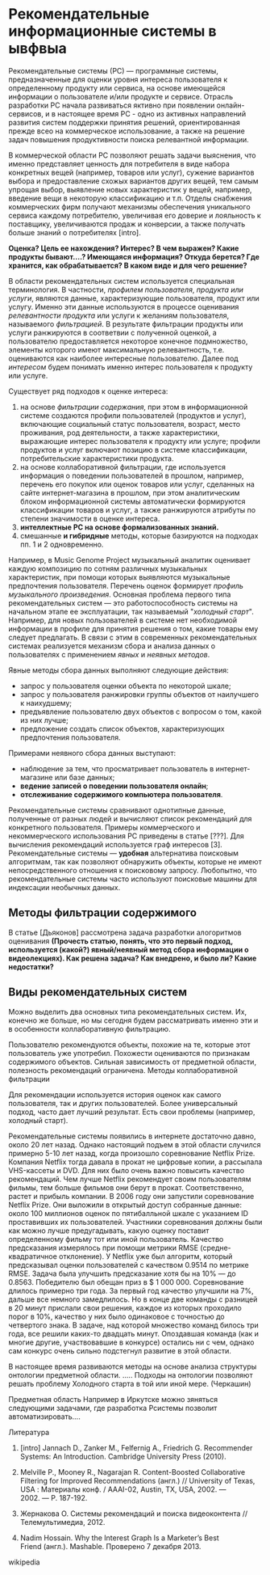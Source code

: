 
# Рекомендательные информационные системы в ывфвыа

Рекомендательные системы (РС) — программные системы, предназначенные для оценки уровня интереса пользователя к определенному продукту или сервиса, на основе имеющейся информации о пользователе и/или продукте и сервисе.  Отрасль разработки РС начала развиваться яктивно при появлении онлайн-сервисов, и в настоящее время РС - одно из активных направлений развития систем поддержки принятия решений, ориентированная прежде всео на коммерческое использование, а также на решение задач повышения продуктивности поиска релевантной информации.

В коммерческой области РС позволяют решать задачи выяснения, что именно представляет ценность для потребителя в виде набора конкретных вещей (например, товаров или услуг), сужение вариантов выбора и предоставление схожых вариантов других вещей, тем самым упрощая выбор, выявление новых характеристик у вещей, например, введение вещи в некоторую классификацию и т.п.  Отделы снабжения коммерческих фирм получают механизмы обеспечения уникального сервиса каждому потребителю, увеличивая его доверие и лояльность к поставщику, увеличиваются продаж и конверсии, а также получать больше знаний о потребителях [intro].



**Оценка? Цель ее нахождения?
Интерес? В чем выражен?
Какие продукты бывают….?
Имеющаяся информация? Откуда берется? Где хранится, как обрабатывается? В каком виде и для чего решение?**

В области рекомендательных систем используется специальная терминология.  В частности, *профилем пользователя*, *продукта или услуги*, являются данные, характеризующие пользователя, продукт или услугу.  Именно эти данные используются в процессе оценивания *релевантности продукта* или услуги к желаниям пользователя, называемого *фильтрацией*.  В результате фильтрации продукты или услуги ранжируются в соответвии с полученной оценкой, а пользователю предоставляется некоторое конечное подмножество, элементы которого имеют максимальную релевантность, т.е. оцениваются как наиболее интересные пользователю. Далее под *интересом* будем понимать именно интерес пользователя к продукту или услуге.

Существует ряд подходов к оценке интереса:

  1. на основе *фильтрации содержания*, при этом в информационной системе создаются профили пользователей (продуктов и услуг), включающие социальный статус пользователя, возраст, место проживания, род деятельности, а также характеристики, выражающие интерес пользователя к продукту или услуге; профили продуктов и услуг включают позицию в системе классификации, потребительские характеристики продукта.
  2. на основе коллаборативной фильтрации, где используется информация о поведении пользователей в прошлом, например, перечень его покупок или оценок товаров или услуг, сделанных на сайте интернет-магазина в прошлом, при этом аналитическим блоком информационной системы автоматически формируются классификации товаров и услуг, а также ранжируются атрибуты по степени значимости в оценке интереса.
  3. **интеллектные РС на основе формализованных знаний.**
  4. смешанные **и гибридные** методы, которые базируются на подходах пп. 1 и 2 одновременно.

Например, в Music Genome Project музыкальный аналитик оценивает каждую композицию по сотням различных музыкальных характеристик, при помощи которых выявляются музыкальные предпочтения пользователя.  Перечень оценок формирует *профиль музыкального произведения*.  Основная проблема первого типа рекомендательных систем — это работоспособность системы на начальном этапе ее эксплуатации, так называемый "*холодный старт*".  Например, для новых пользователей в системе нет необходимой информации в профиле для принятия решения о том, какие товары ему следует предлагать.  В связи с этим в современных рекомендательных системах реализуется механизм сбора и анализа данных о пользователях с применением *явных* и *неявных методов*.

Явные методы сбора данных выполняют следующие действия:

  * запрос у пользователя оценки объекта по некоторой шкале;
  * запрос у пользователя ранжировки группы объектов от наилучшего к наихудшему;
  * предъявление пользователю двух объектов с вопросом о том, какой из них лучше;
  * предложение создать список объектов, характеризующих предпочтения пользователя.

Примерами неявного сбора данных выступают:

  * наблюдение за тем, что просматривает пользователь в интернет-магазине или базе данных;
  * **ведение записей о поведении пользователя онлайн**;
  * **отслеживание содержимого компьютера пользователя**.

Рекомендательные системы сравнивают однотипные данные, полученные от разных людей и вычисляют список рекомендаций для конкретного пользователя.  Примеры коммерческого и некоммерческого использования РС приведены в статье [???].  Для вычисления рекомендаций используется граф интересов [3].  Рекомендательные системы — **удобная** альтернатива поисковым алгоритмам, так как позволяют обнаружить объекты, которые не имеют непосредственного отношения к поисковому запросу.  Любопытно, что рекомендательные системы часто используют поисковые машины для индексации необычных данных.

## Методы фильтрации содержимого


В статье [Дьяконов] рассмотрена задача разработки алогоритмов оценивания
**(Прочесть статью, понять, что это первый подход, используется (какой?) явный/неявный метод сбора информации о видеолекциях).  Как решена задача? Как внедрено, и было ли? Какие недостатки?**

## Виды рекомендательных систем

Можно выделить два основных типа рекомендательных систем. Их, конечно же больше, но мы сегодня будем рассматривать именно эти и в особенности коллаборативную фильтрацию.

Пользователю рекомендуются объекты, похожие на те, которые этот пользователь уже употребил.
Похожести оцениваются по признакам содержимого объектов.
Сильная зависимость от предметной области, полезность рекомендаций ограничена.
Методы коллаборативной фильтрации

Для рекомендации используется история оценок как самого пользователя, так и других пользователей.
Более универсальный подход, часто дает лучший результат.
Есть свои проблемы (например, холодный старт).

Рекомендательные системы появились в интернете достаточно давно, около 20 лет назад. Однако настоящий подъем в этой области случился примерно 5-10 лет назад, когда произошло соревнование Netflix Prize. Компания Netflix тогда давала в прокат не цифровые копии, а рассылала VHS-кассеты и DVD. Для них было очень важно повысить качество рекомендаций. Чем лучше Netflix рекомендует своим пользователям фильмы, тем больше фильмов они берут в прокат. Соответственно, растет и прибыль компании. В 2006 году они запустили соревнование Netflix Prize. Они выложили в открытый доступ собранные данные: около 100 миллионов оценок по пятибалльной шкале с указанием ID проставивших их пользователей. Участники соревнования должны были как можно лучше предугадывать, какую оценку поставит определенному фильму тот или иной пользователь. Качество предсказания измерялось при помощи метрики RMSE (средне-квадратичное отклонение). У Netflix уже был алгоритм, который предсказывал оценки пользователей с качеством 0.9514 по метрике RMSE. Задача была улучшить предсказание хотя бы на 10% — до 0.8563. Победителю был обещан приз в $ 1 000 000. Соревнование длилось примерно три года. За первый год качество улучшили на 7%, дальше все немного замедлилось. Но в конце две команды с разницей в 20 минут прислали свои решения, каждое из которых проходило порог в 10%, качество у них было одинаковое с точностью до четвертого знака. В задаче, над которой множество команд билось три года, все решили каких-то двадцать минут. Опоздавшая команда (как и многие другие, участвовавшие в конкурсе) остались ни с чем, однако сам конкурс очень сильно подстегнул развитие в этой области.

В настоящее время развиваются методы на основе анализа структуры онтологии предметной области. ….. Подходы на онтологии позволяют решать проблему Холодного старта в той или иной мере.
(Черкашин)

Предметная область
Например в Иркутске можно зяняться следующими задачами, где разработка Рсистемы позволит автоматизировать….


Литература


1. [intro] Jannach D., Zanker M., Felfernig A., Friedrich G. Recommender Systems: An Introduction. Cambridge University Press (2010).

2. Melville P., Mooney R., Nagarajan R. Content-Boosted Collaborative Filtering for Improved Recommendations (англ.) // University of Texas, USA : Материалы конф. / AAAI-02, Austin, TX, USA, 2002. — 2002. — P. 187-192.

3. Жернакова О. Системы рекомендаций и поиска видеоконтента // Телемультимедиа, 2012.

4. Nadim Hossain. Why the Interest Graph Is a Marketer’s Best Friend (англ.). Mashable. Проверено 7 декабря 2013.

wikipedia
